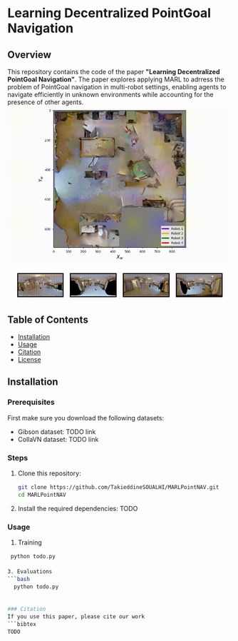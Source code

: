 
# Learning Decentralized PointGoal Navigation

## Overview

This repository contains the code of the paper **"Learning Decentralized PointGoal Navigation"**. The paper explores applying MARL to adrress the problem of PointGoal navigation in multi-robot settings, enabling agents to navigate efficiently in unknown environments while accounting for the presence of other agents.
![](https://github.com/TakieddineSOUALHI/MARLPointNAV/blob/main/video.gif)
 
<div align="center">
  <img src="https://github.com/TakieddineSOUALHI/MARLPointNAV/blob/main/0.gif" alt="Subfigure 1" width="20%" style="border: 2px solid black; margin: 5px;">
  <img src="https://github.com/TakieddineSOUALHI/MARLPointNAV/blob/main/1.gif" alt="Subfigure 2" width="20%" style="border: 2px solid black; margin: 5px;">
  <img src="https://github.com/TakieddineSOUALHI/MARLPointNAV/blob/main/2.gif" alt="Subfigure 3" width="20%" style="border: 2px solid black; margin: 5px;">
  <img src="https://github.com/TakieddineSOUALHI/MARLPointNAV/blob/main/3.gif" alt="Subfigure 4" width="20%" style="border: 2px solid black; margin: 5px;">
</div>

## Table of Contents

- [Installation](#installation)
- [Usage](#usage)
- [Citation](#citation)
- [License](#license)


## Installation

### Prerequisites

First make sure you download the following datasets: 
- Gibson dataset: TODO link
- CollaVN dataset: TODO link
### Steps

1. Clone this repository:
   ```bash
   git clone https://github.com/TakieddineSOUALHI/MARLPointNAV.git
   cd MARLPointNAV

2. Install the required dependencies:
TODO 
### Usage 
 1. Training
 ```bash
  python todo.py

 3. Evaluations
 ```bash
   python todo.py


 ### Citation 
If you use this paper, please cite our work  
 ```bibtex
TODO 



